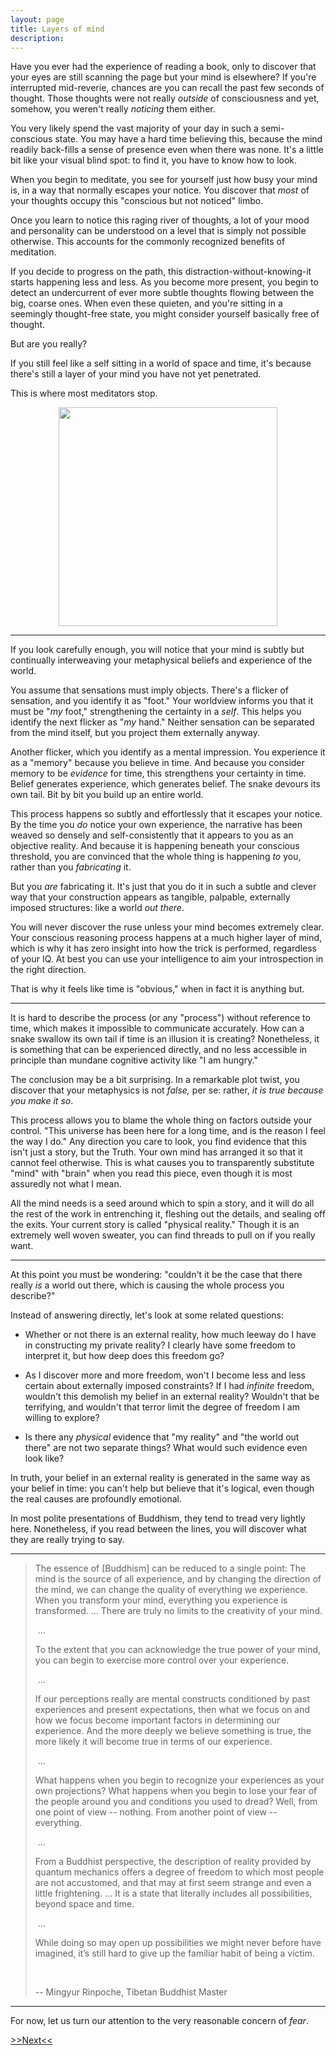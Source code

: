 ```yaml
---
layout: page
title: Layers of mind
description:
---
```


Have you ever had the experience of reading a book, only to discover that your
eyes are still scanning the page but your mind is elsewhere? If you're
interrupted mid-reverie, chances are you can recall the past few seconds of
thought. Those thoughts were not really *outside* of consciousness and yet,
somehow, you weren't really *noticing* them either.

You very likely spend the vast majority of your day in such a semi-conscious 
state. You may have a hard time believing this, because the mind readily
back-fills a sense of presence even when there was none. It's a little bit
like your visual blind spot: to find it, you have to know how to look.

When you begin to meditate, you see for yourself just how busy your mind is,
in a way that normally escapes your notice. You discover that *most* of your 
thoughts occupy this "conscious but not noticed" limbo.

Once you learn to notice this raging river of thoughts, a lot of your mood and
personality can be understood on a level that is simply not possible otherwise. 
This accounts for the commonly recognized benefits of meditation.

If you decide to progress on the path, this distraction-without-knowing-it 
starts happening less and less. As you become more present, you begin to 
detect an undercurrent of ever more subtle thoughts
flowing between the big, coarse ones. When even these quieten, and you're
sitting in a seemingly thought-free state, you might consider yourself basically
free of thought.

But are you really?

If you still feel like a self sitting in a world of space and time, it's because
there's still a layer of your mind you have not yet penetrated.

This is where most meditators stop.

<img src="https://i.imgur.com/5Tj6gwP.jpg" width="350" align="middle"
style="display: block; margin-left: auto; margin-right: auto;"/>

---

If you look carefully enough, you will notice that your mind is subtly but
continually interweaving your metaphysical beliefs and experience of the world.

You assume that sensations must imply objects. There's a flicker of sensation, 
and you identify it as "foot." Your worldview informs you that it must be "*my* 
foot," strengthening the certainty in a *self*. This helps you identify the next 
flicker as "*my* hand." Neither sensation can be separated from the mind itself,
but you project them externally anyway.

Another flicker, which you identify as a mental impression. You experience it 
as a "memory" because you believe in time. And because you consider memory to be 
*evidence* for time, this strengthens your certainty in time. Belief generates
experience, which generates belief. The snake devours its own tail. Bit by bit
you build up an entire world.

This process happens so subtly and effortlessly that it escapes your notice.
By the time you *do* notice your own experience, the narrative has been
weaved so densely and self-consistently that it appears to you as an objective
reality. And because it is happening beneath your conscious threshold, you
are convinced that the whole thing is happening *to* you, rather than you
*fabricating* it.

But you *are* fabricating it. It's just that you do it in such a subtle and
clever way that your construction appears as tangible, palpable, externally 
imposed structures: like a world *out there*. 

You will never discover the 
ruse unless your mind becomes extremely clear. Your conscious reasoning process 
happens at a much higher layer of mind, which is why it has zero insight into 
how the trick is performed, regardless of your IQ. At best you can use your
intelligence to aim your introspection in the right direction.

That is why it feels like time is "obvious," when in fact it is anything but.

---

It is hard to describe the process (or any "process") without reference to 
time, which makes it impossible to communicate accurately. How can a snake
swallow its own tail if time is an illusion it is creating? Nonetheless, it is 
something that can be experienced directly, and no less accessible in principle 
than mundane cognitive activity like "I am hungry."

The conclusion may be a bit surprising.
In a remarkable plot twist, you discover that your metaphysics is not *false,* 
per se: rather, *it is true because you make it so*.  

This process allows you to blame the whole thing on factors outside your control.
"This universe has been here for a long time, and is the reason I feel the way
I do." Any direction you care to look, you find evidence that this isn't just 
a story, but the Truth. Your own mind has arranged it so that it cannot feel 
otherwise. This is what causes you to transparently substitute "mind" with 
"brain" when you read this piece, even though it is most assuredly not what I 
mean.

All the mind needs is a seed around which to spin a story, and
it will do all the rest of the work in entrenching it, fleshing out the details,
and sealing off the exits. Your current story is called "physical reality." 
Though it is an extremely well woven sweater, you can find threads to pull on
if you really want.

---

At this point you must be wondering: "couldn't it be the case that there
really *is* a world out there, which is causing the whole process you describe?"

Instead of answering directly, let's look at some related questions:

* Whether or not there is an external reality, how much leeway do I have in
constructing my private reality? I clearly have some freedom to interpret it, 
but how deep does this freedom go?

* As I discover more and more freedom, won't I become less and less certain
about externally imposed constraints? If I had *infinite* freedom, wouldn't this
demolish my belief in an external reality? Wouldn't that be terrifying, and 
wouldn't that terror limit the degree of freedom I am willing to explore?

* Is there any *physical* evidence that "my reality" and "the world out there" 
are not two separate things? What would such evidence even look like?

In truth, your belief in an external reality is generated in the same way as 
your belief in time: you can't help but believe that it's logical, even though 
the real causes are profoundly emotional.

In most polite presentations of Buddhism, they tend to tread very lightly here.
Nonetheless, if you read between the lines, you will discover what they are
really trying to say.


---

> The essence of [Buddhism] can be reduced to a single point: The mind is the source of all experience, and by changing the direction of the mind, we can change the quality of everything we experience. When you transform your mind, everything you experience is transformed.  ...  There are truly no limits to the creativity of your mind.
>
> &nbsp;...
>
> To the extent that you can acknowledge the true power of your mind, you can begin to exercise more control over your experience.
>
> &nbsp;...
>
> If our perceptions really are mental constructs conditioned by past experiences and present expectations, then what we focus on and how we focus become important factors in determining our experience. And the more deeply we believe something is true, the more likely it will become true in terms of our experience.
>
> &nbsp;...
>
> What happens when you begin to recognize your experiences as your own projections? What happens when you begin to lose your fear of the people around you and conditions you used to dread? Well, from one point of view -- nothing. From another point of view -- everything.
>
> &nbsp;...
>
>From a Buddhist perspective, the description of reality provided by quantum mechanics offers a degree of freedom to which most people are not accustomed, and that may at first seem strange and even a little frightening.
...
> It is a state that literally includes all possibilities, beyond space and time.
>
> &nbsp;...
>
> While doing so may open up possibilities we might never before have imagined, it’s still hard to give up the familiar habit of being a victim.
>
> &nbsp;
>
> -- Mingyur Rinpoche, Tibetan Buddhist Master

---

For now, let us turn our attention to the very reasonable concern of *fear*.

[>>Next<<](fear.html)
